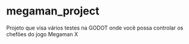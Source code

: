 # megaman_project
Projeto que visa vários testes na GODOT onde você possa controlar os chefões do jogo Megaman X
